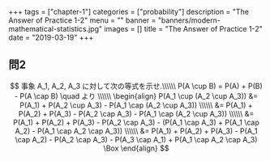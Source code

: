 +++
tags = ["chapter-1"]
categories = ["probability"]
description = "The Answer of Practice 1-2"
menu = ""
banner = "banners/modern-mathematical-statistics.jpg"
images = []
title = "The Answer of Practice 1-2"
date = "2019-03-19"
+++

## 問2 
$$
事象 A_1, A_2, A_3 に対して次の等式を示せ.\\\\\\
P(A \cup B) = P(A) +  P(B) - P(A \cap B) \quad より \\\\\\
\begin{align}
P(A_1 \cup (A_2 \cup A_3)) &=  P(A_1) + P(A_2 \cup A_3) - P(A_1 \cap (A_2 \cup A_3)) \\\\\\
&= P(A_1) + P(A_2) + P(A_3) - P(A_2 \cap A_3) -  P(A_1 \cap (A_2 \cup A_3)) \\\\\\
&= P(A_1) + P(A_2) + P(A_3) - P(A_2 \cap A_3) - (P(A_1 \cap A_3) + P(A_1 \cap A_2) - P(A_1 \cap A_2 \cap A_3)) \\\\\\
&= P(A_1) + P(A_2) + P(A_3) - P(A_1 \cap A_2) - P(A_2 \cap A_3) - P(A_3 \cap A_1) + P(A_1 \cap A_2 \cap A_3) \Box
\end{align}
$$


